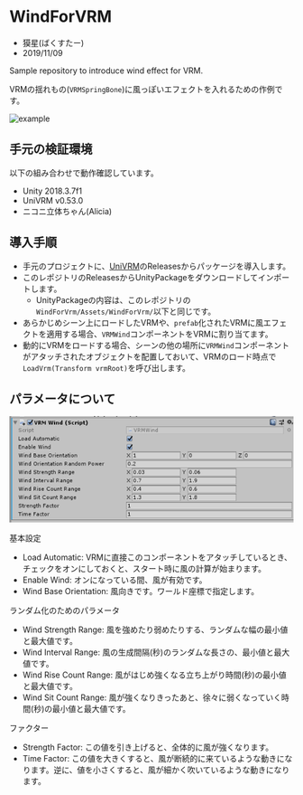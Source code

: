 # WindForVRM

* 獏星(ばくすたー)
* 2019/11/09

Sample repository to introduce wind effect for VRM.

VRMの揺れもの(`VRMSpringBone`)に風っぽいエフェクトを入れるための作例です。

![example](./gif/example.gif)

## 手元の検証環境

以下の組み合わせで動作確認しています。

* Unity 2018.3.7f1
* UniVRM v0.53.0
* ニコニ立体ちゃん(Alicia)

## 導入手順

* 手元のプロジェクトに、[UniVRM](https://github.com/vrm-c/UniVRM)のReleasesからパッケージを導入します。
* このレポジトリのReleasesからUnityPackageをダウンロードしてインポートします。
    - UnityPackageの内容は、このレポジトリの`WindForVrm/Assets/WindForVrm/`以下と同じです。
* あらかじめシーン上にロードしたVRMや、`prefab`化されたVRMに風エフェクトを適用する場合、`VRMWind`コンポーネントをVRMに割り当てます。
* 動的にVRMをロードする場合、シーンの他の場所に`VRMWind`コンポーネントがアタッチされたオブジェクトを配置しておいて、VRMのロード時点で`LoadVrm(Transform vrmRoot)`を呼び出します。

## パラメータについて

![parameters](./vrm_wind_parameters.png)

基本設定

* Load Automatic: VRMに直接このコンポーネントをアタッチしているとき、チェックをオンにしておくと、スタート時に風の計算が始まります。
* Enable Wind: オンになっている間、風が有効です。
* Wind Base Orientation: 風向きです。ワールド座標で指定します。

ランダム化のためのパラメータ

* Wind Strength Range: 風を強めたり弱めたりする、ランダムな幅の最小値と最大値です。
* Wind Interval Range: 風の生成間隔(秒)のランダムな長さの、最小値と最大値です。
* Wind Rise Count Range: 風がはじめ強くなる立ち上がり時間(秒)の最小値と最大値です。
* Wind Sit Count Range: 風が強くなりきったあと、徐々に弱くなっていく時間(秒)の最小値と最大値です。

ファクター

* Strength Factor: この値を引き上げると、全体的に風が強くなります。
* Time Factor: この値を大きくすると、風が断続的に来ているような動きになります。逆に、値を小さくすると、風が細かく吹いているような動きになります。
